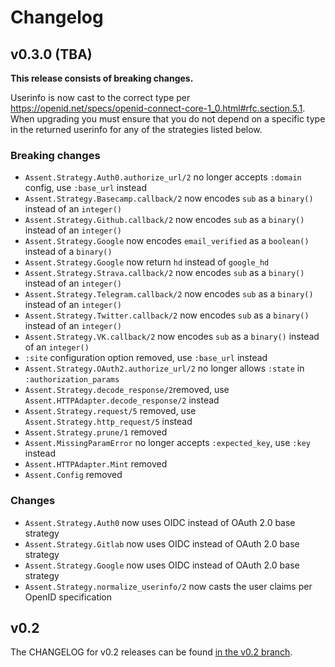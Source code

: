# Changelog

## v0.3.0 (TBA)

**This release consists of breaking changes.**

Userinfo is now cast to the correct type per https://openid.net/specs/openid-connect-core-1_0.html#rfc.section.5.1. When upgrading you must ensure that you do not depend on a specific type in the returned userinfo for any of the strategies listed below.

### Breaking changes

* `Assent.Strategy.Auth0.authorize_url/2` no longer accepts `:domain` config, use `:base_url` instead
* `Assent.Strategy.Basecamp.callback/2` now encodes `sub` as a `binary()` instead of an `integer()`
* `Assent.Strategy.Github.callback/2` now encodes `sub` as a `binary()` instead of an `integer()`
* `Assent.Strategy.Google` now encodes `email_verified` as a `boolean()` instead of a `binary()`
* `Assent.Strategy.Google` now return `hd` instead of `google_hd`
* `Assent.Strategy.Strava.callback/2` now encodes `sub` as a `binary()` instead of an `integer()`
* `Assent.Strategy.Telegram.callback/2` now encodes `sub` as a `binary()` instead of an `integer()`
* `Assent.Strategy.Twitter.callback/2` now encodes `sub` as a `binary()` instead of an `integer()`
* `Assent.Strategy.VK.callback/2` now encodes `sub` as a `binary()` instead of an `integer()`
* `:site` configuration option removed, use `:base_url` instead
* `Assent.Strategy.OAuth2.authorize_url/2` no longer allows `:state` in `:authorization_params`
* `Assent.Strategy.decode_response/2`removed, use `Assent.HTTPAdapter.decode_response/2` instead
* `Assent.Strategy.request/5` removed, use `Assent.Strategy.http_request/5` instead
* `Assent.Strategy.prune/1` removed
* `Assent.MissingParamError` no longer accepts `:expected_key`, use `:key` instead
* `Assent.HTTPAdapter.Mint` removed
* `Assent.Config` removed

### Changes

* `Assent.Strategy.Auth0` now uses OIDC instead of OAuth 2.0 base strategy
* `Assent.Strategy.Gitlab` now uses OIDC instead of OAuth 2.0 base strategy
* `Assent.Strategy.Google` now uses OIDC instead of OAuth 2.0 base strategy
* `Assent.Strategy.normalize_userinfo/2` now casts the user claims per OpenID specification

## v0.2

The CHANGELOG for v0.2 releases can be found [in the v0.2 branch](https://github.com/pow-auth/assent/blob/v0.2/CHANGELOG.md).